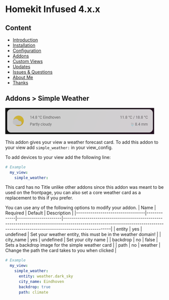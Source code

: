# Homekit Infused 4.x.x

## Content
- [Introduction](index.md)
- [Installation](installation.md)
- [Configuration](configuration.md)
- [Addons](addons.md)
- [Custom Views](custom_views.md)
- [Updates](updates.md)
- [Issues & Questions](issues.md)
- [About Me](about.md)
- [Thanks](thanks.md)

## Addons > Simple Weather

![Homekit Infused](../images/simple-weather-card.png)

This addon gives your view a weather forecast card.
To add this addon to your view add `simple_weather:` in your view_config.

To add devices to your view add the following line:

```yaml
# Example
  my_view:
    simple_weather:
```

This card has no Title unlike other addons since this addon was meant to be used on the frontpage, you can also set a core weather card as a replacement to this if you prefer.

You can use any of the following options to modify your addon.
| Name | Required | Default | Description |
|----------------------------------|-------------|----------------------|-----------------------------------------------------------------------------------------------------------------------------------------------------------------------------------|
| entity | yes | undefined | Set your weather entity, this must be in the weather domain! |
| city_name | yes | undefined | Set your city name |
| backdrop | no | false | Sets a backdrop image for the simple weather card |
| path | no | weather | Change the path the card takes to you when clicked |

```yaml
# Example
  my_view:
    simple_weather: 
      entity: weather.dark_sky
      city_name: Eindhoven
      backdrop: true
      path: climate
```